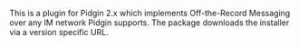 This is a plugin for Pidgin 2.x which implements Off-the-Record Messaging over any IM network Pidgin supports.
The package downloads the installer via a version specific URL.